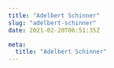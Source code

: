 ```yaml
---
title: "Adelbert Schinner"
slug: "adelbert-schinner"
date: 2021-02-20T06:51:35Z

meta:
  title: "Adelbert Schinner"
---
```


